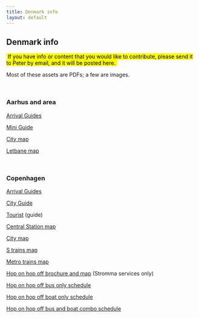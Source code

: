 ```yaml
---
title: Denmark info
layout: default
---
```


## Denmark info

<mark>&nbsp;If you have info or content that you would like to contribute, please send it to Peter by email, and it will be posted here.&nbsp;</mark>

Most of these assets are PDFs; a few are images. 

<br>

### Aarhus and area

[Arrival Guides](aar-arrivalguides.pdf)

[Mini Guide](aar-mini-guide.pdf)

[City map](aar-map-orangesmile.jpg)

[Letbane map](aar-letbane-map.png)

<br>

### Copenhagen

[Arrival Guides](cph-arrivalguides.pdf)

[City Guide](cph-city-guide.pdf)

[Tourist](cph-tourist.pdf) (guide)

[Central Station map](cph-central-station-map.jpg)

[City map](cph-city-map.pdf)

[S trains map](cph-s-trains-map.pdf)

[Metro trains map](cph-metro-2019-september.png)

[Hop on hop off brochure and map](cph-hopon-hopoff_2019_bus_boat.pdf) (Stromma services only)

[Hop on hop off bus only schedule](cph-hopon-hopoff_2019_bus_schedule.jpg)

[Hop on hop off boat only schedule](cph-hopon-hopoff_2019_boat_schedule.jpg)

[Hop on hop off bus and boat combo schedule](cph-hopon-hopoff_2019_bus_boat.jpg)

<br>
